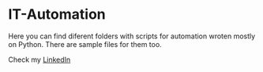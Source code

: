 # IT-Automation

Here you can find diferent folders with scripts for automation wroten mostly on Python. There are sample files for them too.

Check my [LinkedIn](https://www.linkedin.com/in/sergio-hernandez-dominguez-dev/)
